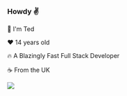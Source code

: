 ### Howdy :v:

:wave: I'm Ted

:heart: 14 years old

:fire: A Blazingly Fast Full Stack Developer

:coffee: From the UK

<img src="https://skillicons.dev/icons?i=nodejs,express,tailwind,pug,figma,firebase,mysql,linux,lua,vscode,github,cloudflare,js,html,docker,discord,pr,au&perline=9&theme=dark" />

